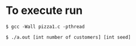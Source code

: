 # To execute run

```$ gcc -Wall pizza1.c -pthread```


```$ ./a.out [int number of customers] [int seed]```
